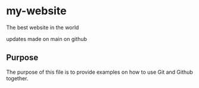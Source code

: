 # my-website

The best website in the world

updates made on main on github

## Purpose

The purpose of this file is to provide examples
on how to use Git and Github together.
